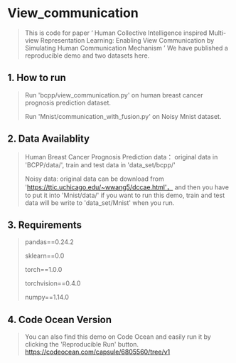 # View_communication
> This is code for paper  ‘ Human Collective Intelligence inspired Multi-view Representation Learning: Enabling View Communication by Simulating Human Communication Mechanism ’
> We have published a reproducible demo and two datasets here.

## 1. How to run
> Run 'bcpp/view_communication.py' on human breast cancer prognosis prediction dataset.
> 
> Run 'Mnist/communication_with_fusion.py' on Noisy Mnist dataset.

## 2. Data Availablity
> Human Breast Cancer Prognosis Prediction data： original data in 'BCPP/data/', train and test data in 'data_set/bcpp/'
> 
> Noisy data: original data can be download from 'https://ttic.uchicago.edu/~wwang5/dccae.html'， 
> and then you have to put it into 'Mnist/data/' if you want to run this demo, train and test data will be write to 'data_set/Mnist' when you run.

## 3. Requirements
> pandas==0.24.2 
> 
> sklearn==0.0 
> 
> torch==1.0.0 
> 
> torchvision==0.4.0
> 
> numpy==1.14.0

## 4. Code Ocean Version
> You can also find this demo on Code Ocean and easily run it by clicking the 'Reproducible Run' button.
> https://codeocean.com/capsule/6805560/tree/v1
